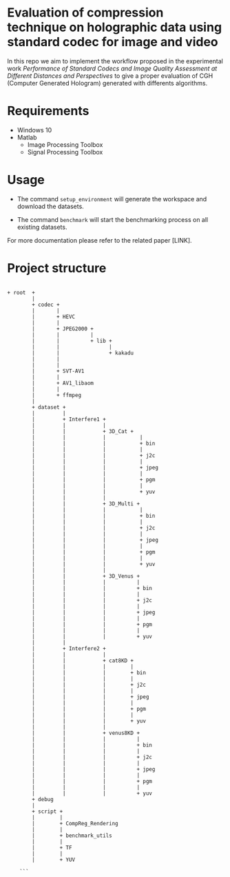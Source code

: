 # Evaluation of compression technique on holographic data using standard codec for image and video

In this repo we aim to implement the workflow proposed in the experimental work *Performance of Standard Codecs and Image Quality Assessment at Different Distances and Perspectives* to give a proper evaluation of CGH (Computer Generated Hologram) generated with differents algorithms. 

# Requirements 

- Windows 10
- Matlab
  - Image Processing Toolbox
  - Signal Processing Toolbox

# Usage

- The command ``` setup_environment ``` will generate the workspace and download the datasets.

- The command ``` benchmark ``` will start the benchmarking process on all existing datasets.

For more documentation please refer to the related paper [LINK].

# Project structure

```

+ root  +
		|
		+ codec +
		|		|
		|		+ HEVC
		|		|
		|		+ JPEG2000 +
		|		|		   |
		|		|		   + lib +
		|		|		   	 	 |
		|		|				 + kakadu
		|		|		   	
		|		|
		|		+ SVT-AV1
		|		|
		|		+ AV1_libaom
		|		|
		|		+ ffmpeg
		|
		+ dataset +
		|		  |
		|		  + Interfere1 +
		|		  |			   |
		|		  |			   + 3D_Cat +
		|		  |			   |		   |
		|		  |			   |		   + bin
		|		  |			   |		   |
		|		  |			   |		   + j2c
		|		  |			   |		   |
		|		  |			   |		   + jpeg
		|		  |			   |		   |
		|		  |			   |		   + pgm
		|		  |			   |		   |
		|		  |			   |		   + yuv
		|		  |    		   |
		|		  |			   + 3D_Multi +
		|		  |			   |		   |
		|		  |			   |		   + bin
		|		  |			   |		   |
		|		  |			   |		   + j2c
		|		  |			   |		   |
		|		  |			   |		   + jpeg
		|		  |			   |		   |
		|		  |			   |		   + pgm
		|		  |			   |		   |
		|		  |			   |		   + yuv
		|		  |    		   |
		|		  |			   + 3D_Venus +
		|		  |			   |		  |
		|		  |			   |	      + bin
		|		  |			   |	      |
		|		  |			   |	      + j2c
		|		  |			   |	      |
		|		  |			   |	      + jpeg
		|		  |			   |	      |
		|		  |			   |	      + pgm
		|		  |			   |		  |
		|		  |			   |	      + yuv
		|		  |
		|		  + Interfere2 + 
		|		  |			   | 
		|		  |			   + cat8KD +
		|		  |			   |		|
		|		  |			   |		+ bin
		|		  |			   |		|
		|		  |			   |		+ j2c
		|		  |			   |		|
		|		  |			   |		+ jpeg
		|		  |			   |		|
		|		  |			   |		+ pgm
		|		  |			   |		|
		|		  |			   |		+ yuv
		|		  |    		   |
		|		  |			   + venus8KD +
		|		  |			   |  	      |
		|		  |			   |		  + bin
		|		  |			   |		  |
		|		  |			   |		  + j2c
		|		  |			   |		  |
		|		  |			   |		  + jpeg
		|		  |			   |		  |
		|		  |			   |		  + pgm
		|		  |			   |		  |
		|		  |			   |		  + yuv
		+ debug
		|
		+ script +
		|		 |
		|		 + CompReg_Rendering
		|		 |
		|		 + benchmark_utils
		|		 |
		|		 + TF
		|		 |
		|        + YUV
    
    ```

